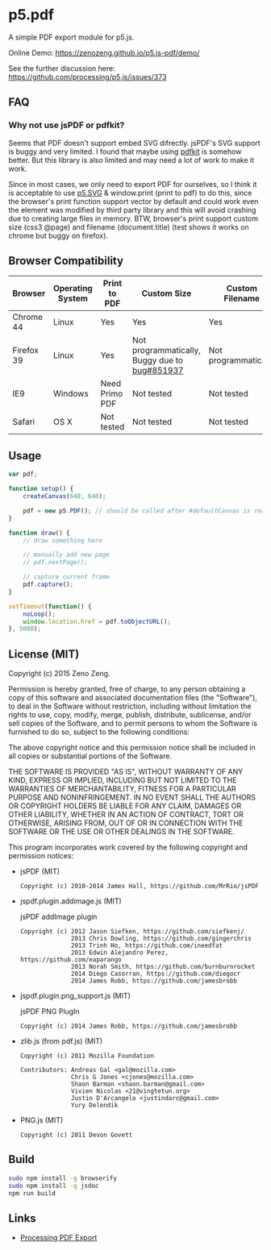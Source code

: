 # p5.pdf

A simple PDF export module for p5.js.

Online Demo: https://zenozeng.github.io/p5.js-pdf/demo/

See the further discussion here: https://github.com/processing/p5.js/issues/373

## FAQ

### Why not use jsPDF or pdfkit?

Seems that PDF doesn't support embed SVG difrectly. jsPDF's SVG support is buggy and very limited. I found that maybe using [pdfkit](https://github.com/devongovett/pdfkit/blob/86c94d2c19a455f8d48d65c0f72f74e6ec9f88ac/lib/mixins/vector.coffee) is somehow better. But this library is also limited and may need a lot of work to make it work.

Since in most cases, we only need to export PDF for ourselves, so I think it is acceptable to use [p5.SVG](https://github.com/zenozeng/p5.js-svg/) & window.print (print to pdf) to do this, since the browser's print function support vector by default and could work even the element was modified by third party library and this will avoid crashing due to creating large files in memory. BTW, browser's print support custom size (css3 @page) and filename (document.title) (test shows it works on chrome but buggy on firefox).


## Browser Compatibility

Browser | Operating System | Print to PDF | Custom Size | Custom Filename
--------|------------------|--------------|---------------------------|----------------
Chrome 44 | Linux            | Yes          | Yes         | Yes
Firefox 39 | Linux            | Yes          | Not programmatically, Buggy due to [bug#851937](https://bugzilla.mozilla.org/show_bug.cgi?id=851937) | Not programmatically
IE9     | Windows          | Need Primo PDF | Not tested | Not tested
Safari  | OS X             | Not tested   | Not tested  | Not tested

## Usage

```javascript
var pdf;

function setup() {
    createCanvas(640, 640);

    pdf = new p5.PDF(); // should be called after #defaultCanvas is ready
}

function draw() {
    // draw something here

    // manually add new page
    // pdf.nextPage();

    // capture current frame
    pdf.capture();
}

setTimeout(function() {
    noLoop();
    window.location.href = pdf.toObjectURL();
}, 5000);
```

## License (MIT)

Copyright (c) 2015 Zeno Zeng.

Permission is hereby granted, free of charge, to any person obtaining a copy
of this software and associated documentation files (the "Software"), to deal
in the Software without restriction, including without limitation the rights
to use, copy, modify, merge, publish, distribute, sublicense, and/or sell
copies of the Software, and to permit persons to whom the Software is
furnished to do so, subject to the following conditions:

The above copyright notice and this permission notice shall be included in
all copies or substantial portions of the Software.

THE SOFTWARE IS PROVIDED "AS IS", WITHOUT WARRANTY OF ANY KIND, EXPRESS OR
IMPLIED, INCLUDING BUT NOT LIMITED TO THE WARRANTIES OF MERCHANTABILITY,
FITNESS FOR A PARTICULAR PURPOSE AND NONINFRINGEMENT. IN NO EVENT SHALL THE
AUTHORS OR COPYRIGHT HOLDERS BE LIABLE FOR ANY CLAIM, DAMAGES OR OTHER
LIABILITY, WHETHER IN AN ACTION OF CONTRACT, TORT OR OTHERWISE, ARISING FROM,
OUT OF OR IN CONNECTION WITH THE SOFTWARE OR THE USE OR OTHER DEALINGS IN
THE SOFTWARE.

This program incorporates work covered by the following copyright and permission notices:

- jsPDF (MIT)

    ```
    Copyright (c) 2010-2014 James Hall, https://github.com/MrRio/jsPDF
    ```

- jspdf.plugin.addimage.js (MIT)

    jsPDF addImage plugin

    ```
    Copyright (c) 2012 Jason Siefken, https://github.com/siefkenj/
                  2013 Chris Dowling, https://github.com/gingerchris
                  2013 Trinh Ho, https://github.com/ineedfat
                  2013 Edwin Alejandro Perez, https://github.com/eaparango
                  2013 Norah Smith, https://github.com/burnburnrocket
                  2014 Diego Casorran, https://github.com/diegocr
                  2014 James Robb, https://github.com/jamesbrobb
    ```

- jspdf.plugin.png_support.js (MIT)

    jsPDF PNG PlugIn

    ```
    Copyright (c) 2014 James Robb, https://github.com/jamesbrobb
    ```

- zlib.js (from pdf.js) (MIT)

    ```
    Copyright (c) 2011 Mozilla Foundation

    Contributors: Andreas Gal <gal@mozilla.com>
                  Chris G Jones <cjones@mozilla.com>
                  Shaon Barman <shaon.barman@gmail.com>
                  Vivien Nicolas <21@vingtetun.org>
                  Justin D'Arcangelo <justindarc@gmail.com>
                  Yury Delendik
    ```

- PNG.js (MIT)

    ```
    Copyright (c) 2011 Devon Govett
    ```

## Build

```bash
sudo npm install -g browserify
sudo npm install -g jsdoc
npm run build
```

## Links

- [Processing PDF Export](https://processing.org/reference/libraries/pdf/)
